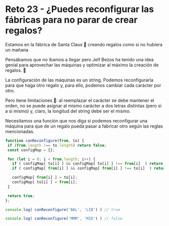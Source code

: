 
# Reto 23 - ¿Puedes reconfigurar las fábricas para no parar de crear regalos?

Estamos en la fábrica de Santa Claus 🎅 creando regalos como si no hubiera un mañana

Pensábamos que no íbamos a llegar pero Jelf Bezos ha tenido una idea genial para aprovechar las máquinas y optimizar al máximo la creación de regalos. 🎁

La configuración de las máquinas es un string. Podemos reconfigurarla para que haga otro regalo y, para ello, podemos cambiar cada carácter por otro.

Pero tiene limitaciones 🥲: al reemplazar el carácter se debe mantener el orden, no se puede asignar al mismo carácter a dos letras distintas (pero sí a si mismo) y, claro, la longitud del string debe ser el mismo.

Necesitamos una función que nos diga si podemos reconfigurar una máquina para que de un regalo pueda pasar a fabricar otro según las reglas mencionadas. 

 ```jsx harmony
function canReconfigure(from, to) {
  if (from.length !== to.length) return false;
  const configMap = {};

  for (let i = 0; i < from.length; i++) {
    if ( configMap[ to[i] ] && configMap[ to[i] ] !== from[i]  ) return false;
    if ( configMap[ from[i] ] && configMap[ from[i] ] !== to[i]  ) return false;

    configMap[ from[i] ] = to[i];
    configMap[ to[i] ] = from[i];
  }

  return true;
};

console.log( canReconfigure('BAL', 'LIB') ) // true

console.log( canReconfigure('MMM', 'MID') ) // false
```